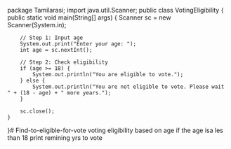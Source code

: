 package Tamilarasi;
import java.util.Scanner;
public class VotingEligibility {
    public static void main(String[] args) {
        Scanner sc = new Scanner(System.in);

        // Step 1: Input age
        System.out.print("Enter your age: ");
        int age = sc.nextInt();

        // Step 2: Check eligibility
        if (age >= 18) {
            System.out.println("You are eligible to vote.");
        } else {
            System.out.println("You are not eligible to vote. Please wait " + (18 - age) + " more years.");
        }

        sc.close();
    }
}# Find-to-eligible-for-vote
voting eligibility based on age if the age isa les than 18 print remining yrs to vote
